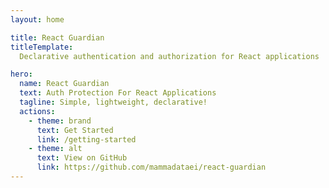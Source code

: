 ```yaml
---
layout: home

title: React Guardian
titleTemplate:
  Declarative authentication and authorization for React applications

hero:
  name: React Guardian
  text: Auth Protection For React Applications
  tagline: Simple, lightweight, declarative!
  actions:
    - theme: brand
      text: Get Started
      link: /getting-started
    - theme: alt
      text: View on GitHub
      link: https://github.com/mammadataei/react-guardian
---
```

